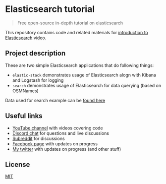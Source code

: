 # Elasticsearch tutorial

> Free open-source in-depth tutorial on elasticsearch

This repository contains code and related materials for [introduction to Elasticsearch]() video.

## Project description

These are two simple Elasticsearch applications that do following things:

* `elastic-stack` demonstrates usage of Elasticsearch alogn with Kibana and Logstash for logging
* `search` demonstrates usage of Elasticsearch for data querying (based on OSMNames)

Data used for search example can be [found here](https://github.com/OSMNames/OSMNames/releases/tag/v2.0.3)

## Useful links

* [YouTube channel](https://www.youtube.com/c/TimErmilov) with videos covering code
* [Discord chat](https://discord.gg/hnKCXqQ) for questions and live discussions
* [Subreddit](https://www.reddit.com/r/BuildingWithJS/) for discussions
* [Facebook page](https://www.facebook.com/buildingproductswithjs/) with updates on progress
* [My twitter](https://twitter.com/yamalight) with updates on progress (and other stuff)

## License

[MIT](https://opensource.org/licenses/mit-license)
